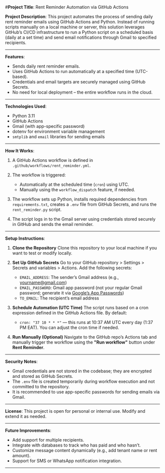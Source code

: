 

#**Project Title**: Rent Reminder Automation via GitHub Actions

**Project Description**:
This project automates the process of sending daily rent reminder emails using GitHub Actions and Python. Instead of running scripts manually on a local machine or server, this solution leverages GitHub’s CI/CD infrastructure to run a Python script on a scheduled basis (daily at a set time) and send email notifications through Gmail to specified recipients.

---

**Features**:

* Sends daily rent reminder emails.
* Uses GitHub Actions to run automatically at a specified time (UTC-based).
* Credentials and email targets are securely managed using GitHub Secrets.
* No need for local deployment – the entire workflow runs in the cloud.

---

**Technologies Used**:

* Python 3.11
* GitHub Actions
* Gmail (with app-specific password)
* dotenv for environment variable management
* `smtplib` and `email` libraries for sending emails

---

**How It Works**:

1. A GitHub Actions workflow is defined in `.github/workflows/rent_reminder.yml`.
2. The workflow is triggered:

   * Automatically at the scheduled time (`cron`) using UTC.
   * Manually using the `workflow_dispatch` feature, if needed.
3. The workflow sets up Python, installs required dependencies from `requirements.txt`, creates a `.env` file from GitHub Secrets, and runs the `rent_reminder.py` script.
4. The script logs in to the Gmail server using credentials stored securely in GitHub and sends the email reminder.

---

**Setup Instructions**:

1. **Clone the Repository**
   Clone this repository to your local machine if you want to test or modify locally.

2. **Set Up GitHub Secrets**
   Go to your GitHub repository > Settings > Secrets and variables > Actions. Add the following secrets:

   * `EMAIL_ADDRESS`: The sender’s Gmail address (e.g., [yourname@gmail.com](mailto:yourname@gmail.com))
   * `EMAIL_PASSWORD`: Gmail app password (not your regular Gmail password; generate it via [Google’s App Passwords](https://myaccount.google.com/apppasswords))
   * `TO_EMAIL`: The recipient’s email address

3. **Schedule Automation (UTC Time)**
   The script runs based on a cron expression defined in the GitHub Actions file. By default:

   * `cron: "37 10 * * *"` — this runs at 10:37 AM UTC every day (1:37 PM EAT).
     You can adjust the cron time if needed.

4. **Run Manually (Optional)**
   Navigate to the GitHub repo’s Actions tab and manually trigger the workflow using the **"Run workflow"** button under **Rent Reminder**.

---

**Security Notes**:

* Gmail credentials are not stored in the codebase; they are encrypted and stored as GitHub Secrets.
* The `.env` file is created temporarily during workflow execution and not committed to the repository.
* It is recommended to use app-specific passwords for sending emails via Gmail.

---

**License**:
This project is open for personal or internal use. Modify and extend it as needed.

---

**Future Improvements**:

* Add support for multiple recipients.
* Integrate with databases to track who has paid and who hasn’t.
* Customize message content dynamically (e.g., add tenant name or rent amount).
* Support for SMS or WhatsApp notification integration.

---

